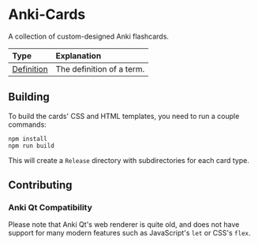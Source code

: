 # Anki-Cards
A collection of custom-designed Anki flashcards.

|Type|Explanation|
|:--|:--|
|[Definition](Definition/About.md)|The definition of a term.|


## Building

To build the cards' CSS and HTML templates, you need to run a couple commands:

```shell
npm install
npm run build
```

This will create a `Release` directory with subdirectories for each card type.

## Contributing

### Anki Qt Compatibility

Please note that Anki Qt's web renderer is quite old, and does not
have support for many modern features such as JavaScript's `let` or CSS's `flex`.
